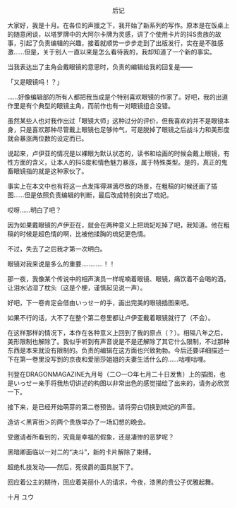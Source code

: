 <p align="center">后记</p>

大家好，我是十月。在各位的声援之下，我开始了新系列的写作。原本是在饭桌上的随意闲谈，以塔罗牌中的大阿尔卡牌为灵感，讲了个使用卡片的抖S贵族的故事，引起了负责编辑的兴趣，接着就顺势一步步走到了出版发行，实在是不胜感激……但是，关于别人一直以来是怎么看待我的，我却知道了一个新的事实。

当我表达出了主角会戴眼镜的意思时，负责的编辑给我的回复是——

「又是眼镜吗！？」

……好像编辑部的所有人都把我当成是个特别喜欢眼镜的作家了。好吧，我的出道作里是有个典型的眼镜主角，而前作也有一对眼镜组合没错。

虽然某些人也对我作出过「眼镜大师」这种过分的评价，但我喜欢的并不是眼镜本身，只是喜欢那种尽管戴上眼镜也足够帅气，可是脱掉了眼镜之后战斗力和美形度就会暴涨两位数的设定而已。

说起来，卢伊亚的情况是以裸眼为默认状态的，读书和绘画的时候会戴上眼镜，有性方面的含义，让本人的抖S度和情色魅力暴涨，属于特殊类型。是的，真正的鬼畜眼镜指的就是这种家伙了。

事实上在本文中也有将这一点发挥得淋漓尽致的场景，在粗稿的时候还画了插图……但是依照负责编辑的判断，最后改成特别突出了琉妃。

哎呀……明白了吧？

因为如果戴眼镜的卢伊亚在，就会在两种意义上把琉妃吃掉了吧，我知道。他在粗稿的时候是超色情的啊，比被他揉胸的琉妃更色情。

不过，失去了之后我才第一次明白。

眼镜对我来说是多么的重要…………！！

那一夜，我像某个传说中的相声演员一样呢喃着眼镜、眼镜，痛饮着不会喝的酒，让泪水沾湿了枕头（这是个梗，谨慎起见说一声）。

好吧，下一卷肯定会借由いっせー的手，画出完美的眼镜插图来吧。

如果不行的话，大不了在整个第二卷里都让卢伊亚戴着眼镜就行了（不会）。

在这样那样的情况下，本作在各种意义上回到了我的原点（？）。相隔八年之后，美形限制也解除了。我似乎听到有声音说是不是还解除了其它什么限制，不过那种东西是本来就没有限制的。负责的编辑在这方面也兴致勃勃。今后还要详细描述一下在第一卷里没写到的京夜和爱丽莎姐姐的夫妻生活什么的……咕哩咕哩。

刊登在DRAGONMAGAZINE九月号（二○一○年七月二十日发售）上的插图，也是いっせー亲手将我热切讲述的构图以非常出色的感觉描绘了出来的，请务必欣赏一下。

接下来，是已经开始萌芽的第二卷预告。请将旁白切换到琉妃的声音。

造访＜黑宵街＞的两个贵族举办了一场幻想的晚会。

受邀请者所看到的，究竟是幸福的假象，还是凄惨的恶梦呢？

黑暗卿面临以一对二的“决斗”，新的卡片解除了束缚。

超绝札技发动——然后，死侯爵的面具脱下了。

回应着公主的期待，回应着美丽仆人的请求，今夜，漆黑的贵公子优雅起舞。

十月 ユウ

